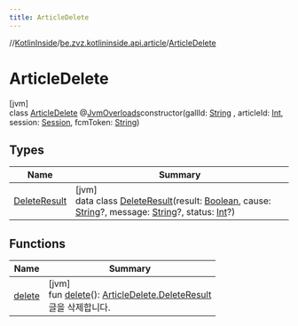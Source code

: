 ```yaml
---
title: ArticleDelete
---
```

//[KotlinInside](../../../index.html)/[be.zvz.kotlininside.api.article](../index.html)/[ArticleDelete](index.html)

# ArticleDelete

[jvm]\
class [ArticleDelete](index.html)
@[JvmOverloads](https://kotlinlang.org/api/latest/jvm/stdlib/kotlin.jvm/-jvm-overloads/index.html)constructor(gallId: [String](https://kotlinlang.org/api/latest/jvm/stdlib/kotlin/-string/index.html)
, articleId: [Int](https://kotlinlang.org/api/latest/jvm/stdlib/kotlin/-int/index.html),
session: [Session](../../be.zvz.kotlininside.session/-session/index.html),
fcmToken: [String](https://kotlinlang.org/api/latest/jvm/stdlib/kotlin/-string/index.html))

## Types

| Name | Summary |
|---|---|
| [DeleteResult](-delete-result/index.html) | [jvm]<br>data class [DeleteResult](-delete-result/index.html)(result: [Boolean](https://kotlinlang.org/api/latest/jvm/stdlib/kotlin/-boolean/index.html), cause: [String](https://kotlinlang.org/api/latest/jvm/stdlib/kotlin/-string/index.html)?, message: [String](https://kotlinlang.org/api/latest/jvm/stdlib/kotlin/-string/index.html)?, status: [Int](https://kotlinlang.org/api/latest/jvm/stdlib/kotlin/-int/index.html)?) |

## Functions

| Name | Summary |
|---|---|
| [delete](delete.html) | [jvm]<br>fun [delete](delete.html)(): [ArticleDelete.DeleteResult](-delete-result/index.html)<br>글을 삭제합니다. |

